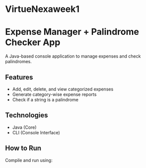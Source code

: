 # VirtueNexaweek1

# Expense Manager + Palindrome Checker App

A Java-based console application to manage expenses and check palindromes.

## Features
- Add, edit, delete, and view categorized expenses
- Generate category-wise expense reports
- Check if a string is a palindrome

## Technologies
- Java (Core)
- CLI (Console Interface)

## How to Run
Compile and run using:

